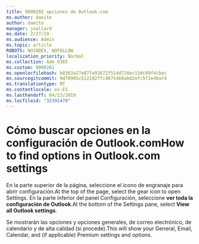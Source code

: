 ```yaml
---
title: 9000202 opciones de Outlook.com
ms.author: daeite
author: daeite
manager: joallard
ms.date: 2/27/19
ms.audience: Admin
ms.topic: article
ROBOTS: NOINDEX, NOFOLLOW
localization_priority: Normal
ms.collection: Adm_O365
ms.custom: 9000202
ms.openlocfilehash: b0363a27e87fa92672f514d728ec13dc89f4cbec
ms.sourcegitcommit: 9d78905c512192ffc4675468abd2efc5f2e4baf4
ms.translationtype: MT
ms.contentlocale: es-ES
ms.lasthandoff: 04/23/2019
ms.locfileid: "32392470"
---
```

# <a name="how-to-find-options-in-outlookcom-settings"></a><span data-ttu-id="a80c7-102">Cómo buscar opciones en la configuración de Outlook.com</span><span class="sxs-lookup"><span data-stu-id="a80c7-102">How to find options in Outlook.com settings</span></span>

<span data-ttu-id="a80c7-103">En la parte superior de la página, seleccione el icono de engranaje para abrir configuración.</span><span class="sxs-lookup"><span data-stu-id="a80c7-103">At the top of the page, select the gear icon to open Settings.</span></span> <span data-ttu-id="a80c7-104">En la parte inferior del panel Configuración, seleccione **ver toda la configuración de Outlook**.</span><span class="sxs-lookup"><span data-stu-id="a80c7-104">At the bottom of the Settings pane, select **View all Outlook settings**.</span></span>

<span data-ttu-id="a80c7-105">Se mostrarán las opciones y opciones generales, de correo electrónico, de calendario y de alta calidad (si procede).</span><span class="sxs-lookup"><span data-stu-id="a80c7-105">This will show your General, Email, Calendar, and (if applicable) Premium settings and options.</span></span>